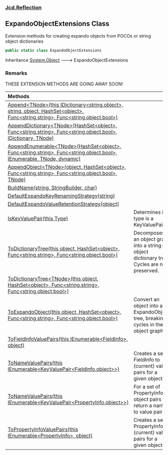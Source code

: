 ### [Jcd.Reflection](Jcd.Reflection.md 'Jcd.Reflection')

## ExpandoObjectExtensions Class

Extension methods for creating expando objects from POCOs or string object dictionaries

```csharp
public static class ExpandoObjectExtensions
```

Inheritance [System.Object](https://docs.microsoft.com/en-us/dotnet/api/System.Object 'System.Object') &#129106;
ExpandoObjectExtensions

### Remarks

THESE EXTENSION METHODS ARE GOING AWAY SOON!

| Methods                                                                                                                                                                                                                                                                                                                                                                                                                                                              |                                                                                            |
|:---------------------------------------------------------------------------------------------------------------------------------------------------------------------------------------------------------------------------------------------------------------------------------------------------------------------------------------------------------------------------------------------------------------------------------------------------------------------|:-------------------------------------------------------------------------------------------|
| [Append&lt;TNode&gt;(this IDictionary&lt;string,object&gt;, string, object, HashSet&lt;object&gt;, Func&lt;string,string&gt;, Func&lt;string,object,bool&gt;)](ExpandoObjectExtensions.Append.EWnSqW/it69gsSx4oO+kOg.md 'Jcd.Reflection.ExpandoObjectExtensions.Append<TNode>(this System.Collections.Generic.IDictionary<string,object>, string, object, System.Collections.Generic.HashSet<object>, System.Func<string,string>, System.Func<string,object,bool>)') |                                                                                            |
| [AppendDictionary&lt;TNode&gt;(HashSet&lt;object&gt;, Func&lt;string,string&gt;, Func&lt;string,object,bool&gt;, IDictionary, TNode)](ExpandoObjectExtensions.AppendDictionary.TPf7htPdDAwR0dy7Mcv5cA.md 'Jcd.Reflection.ExpandoObjectExtensions.AppendDictionary<TNode>(System.Collections.Generic.HashSet<object>, System.Func<string,string>, System.Func<string,object,bool>, System.Collections.IDictionary, TNode)')                                           |                                                                                            |
| [AppendEnumerable&lt;TNode&gt;(HashSet&lt;object&gt;, Func&lt;string,string&gt;, Func&lt;string,object,bool&gt;, IEnumerable, TNode, dynamic)](ExpandoObjectExtensions.AppendEnumerable.SM6ugu1xBawf1FXltk/eEA.md 'Jcd.Reflection.ExpandoObjectExtensions.AppendEnumerable<TNode>(System.Collections.Generic.HashSet<object>, System.Func<string,string>, System.Func<string,object,bool>, System.Collections.IEnumerable, TNode, dynamic)')                         |                                                                                            |
| [AppendObject&lt;TNode&gt;(object, HashSet&lt;object&gt;, Func&lt;string,string&gt;, Func&lt;string,object,bool&gt;, TNode)](ExpandoObjectExtensions.AppendObject.pjGp0NSJH4hSLbSRp0fqCQ.md 'Jcd.Reflection.ExpandoObjectExtensions.AppendObject<TNode>(object, System.Collections.Generic.HashSet<object>, System.Func<string,string>, System.Func<string,object,bool>, TNode)')                                                                                    |                                                                                            |
| [BuildName(string, StringBuilder, char)](ExpandoObjectExtensions.BuildName.QJ4ba7kmG7qPeMWuYDA02w.md 'Jcd.Reflection.ExpandoObjectExtensions.BuildName(string, System.Text.StringBuilder, char)')                                                                                                                                                                                                                                                                    |                                                                                            |
| [DefaultExpandoKeyRenamingStrategy(string)](ExpandoObjectExtensions.DefaultExpandoKeyRenamingStrategy.yS4AuRo/grCda31U8yh+xw.md 'Jcd.Reflection.ExpandoObjectExtensions.DefaultExpandoKeyRenamingStrategy(string)')                                                                                                                                                                                                                                                  |                                                                                            |
| [DefaultExpandoValueRetentionStrategy(object)](ExpandoObjectExtensions.DefaultExpandoValueRetentionStrategy.ekCPXzh0bLtSUniDUkexVg.md 'Jcd.Reflection.ExpandoObjectExtensions.DefaultExpandoValueRetentionStrategy(object)')                                                                                                                                                                                                                                         |                                                                                            |
| [IsKeyValuePair(this Type)](ExpandoObjectExtensions.IsKeyValuePair.y4bQzVc4TcDsGL/6RR6Fbw.md 'Jcd.Reflection.ExpandoObjectExtensions.IsKeyValuePair(this System.Type)')                                                                                                                                                                                                                                                                                              | Determines if a type is a KeyValuePair                                                     |
| [ToDictionaryTree(this object, HashSet&lt;object&gt;, Func&lt;string,string&gt;, Func&lt;string,object,bool&gt;)](ExpandoObjectExtensions.ToDictionaryTree.1ODzATfOV2o10AMyCjEp1A.md 'Jcd.Reflection.ExpandoObjectExtensions.ToDictionaryTree(this object, System.Collections.Generic.HashSet<object>, System.Func<string,string>, System.Func<string,object,bool>)')                                                                                                | Decomposes an object graph into a string-object dictionary tree. Cycles are not preserved. |
| [ToDictionaryTree&lt;TNode&gt;(this object, HashSet&lt;object&gt;, Func&lt;string,string&gt;, Func&lt;string,object,bool&gt;)](ExpandoObjectExtensions.ToDictionaryTree.Sn0gpYbh/pm7+re+i3upoQ.md 'Jcd.Reflection.ExpandoObjectExtensions.ToDictionaryTree<TNode>(this object, System.Collections.Generic.HashSet<object>, System.Func<string,string>, System.Func<string,object,bool>)')                                                                            |                                                                                            |
| [ToExpandoObject(this object, HashSet&lt;object&gt;, Func&lt;string,string&gt;, Func&lt;string,object,bool&gt;)](ExpandoObjectExtensions.ToExpandoObject.P3mHKpDMwTvNEQAkmgVdMA.md 'Jcd.Reflection.ExpandoObjectExtensions.ToExpandoObject(this object, System.Collections.Generic.HashSet<object>, System.Func<string,string>, System.Func<string,object,bool>)')                                                                                                   | Convert an object into an ExpandoObject, tree, breaking cycles in the object graph.        |
| [ToFieldInfoValuePairs(this IEnumerable&lt;FieldInfo&gt;, object)](ExpandoObjectExtensions.ToFieldInfoValuePairs.yNiNJNIwwB6M543uysbirg.md 'Jcd.Reflection.ExpandoObjectExtensions.ToFieldInfoValuePairs(this System.Collections.Generic.IEnumerable<System.Reflection.FieldInfo>, object)')                                                                                                                                                                         |                                                                                            |
| [ToNameValuePairs(this IEnumerable&lt;KeyValuePair&lt;FieldInfo,object&gt;&gt;)](ExpandoObjectExtensions.ToNameValuePairs.fBavwt2m/1fZGefV9KOnyA.md 'Jcd.Reflection.ExpandoObjectExtensions.ToNameValuePairs(this System.Collections.Generic.IEnumerable<System.Collections.Generic.KeyValuePair<System.Reflection.FieldInfo,object>>)')                                                                                                                             | Creates a set of FieldInfo to (current) value pairs for a given object.                    |
| [ToNameValuePairs(this IEnumerable&lt;KeyValuePair&lt;PropertyInfo,object&gt;&gt;)](ExpandoObjectExtensions.ToNameValuePairs.4KS9gGsMBNI26Xzd/zNccg.md 'Jcd.Reflection.ExpandoObjectExtensions.ToNameValuePairs(this System.Collections.Generic.IEnumerable<System.Collections.Generic.KeyValuePair<System.Reflection.PropertyInfo,object>>)')                                                                                                                       | For a set of PropertyInfo to object pairs return a name to value pair.                     |
| [ToPropertyInfoValuePairs(this IEnumerable&lt;PropertyInfo&gt;, object)](ExpandoObjectExtensions.ToPropertyInfoValuePairs.6Ys3EHQt6guh45y0ITqEwA.md 'Jcd.Reflection.ExpandoObjectExtensions.ToPropertyInfoValuePairs(this System.Collections.Generic.IEnumerable<System.Reflection.PropertyInfo>, object)')                                                                                                                                                          | Creates a set of PropertyInfo to (current) value pairs for a given object.                 |
